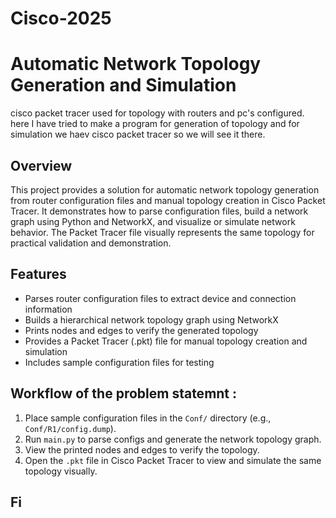 # Cisco-2025
# Automatic Network Topology Generation and Simulation

cisco packet tracer used for topology with routers and pc's configured. 
here I have tried to make a program for generation of topology and for simulation we haev cisco packet tracer 
so we will see it there.
## Overview
This project provides a solution for automatic network topology generation from router configuration files and manual topology creation in Cisco Packet Tracer. It demonstrates how to parse configuration files, build a network graph using Python and NetworkX, and visualize or simulate network behavior. The Packet Tracer file visually represents the same topology for practical validation and demonstration.
## Features
- Parses router configuration files to extract device and connection information
- Builds a hierarchical network topology graph using NetworkX
- Prints nodes and edges to verify the generated topology
- Provides a Packet Tracer (.pkt) file for manual topology creation and simulation
- Includes sample configuration files for testing

## Workflow of the problem statemnt :
1. Place sample configuration files in the `Conf/` directory (e.g., `Conf/R1/config.dump`).
2. Run `main.py` to parse configs and generate the network topology graph.
3.  View the printed nodes and edges to verify the topology.
4. Open the `.pkt` file in Cisco Packet Tracer to view and simulate the same topology visually.

## Fi
